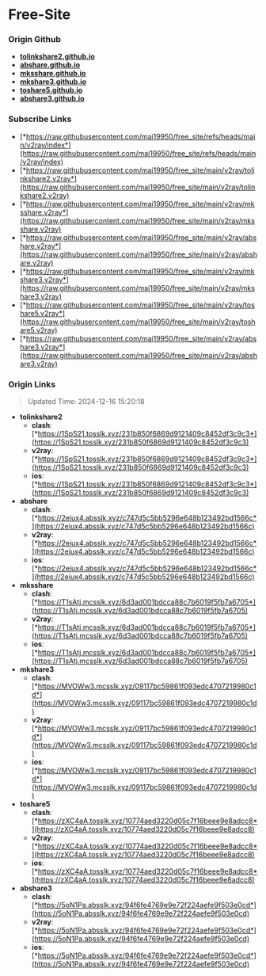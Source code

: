 # Free-Site

### Origin Github

- [**tolinkshare2.github.io**](https://github.com/tolinkshare2/tolinkshare2.github.io)
- [**abshare.github.io**](https://github.com/abshare/abshare.github.io)
- [**mksshare.github.io**](https://github.com/mksshare/mksshare.github.io)
- [**mkshare3.github.io**](https://github.com/mkshare3/mkshare3.github.io)
- [**toshare5.github.io**](https://github.com/toshare5/toshare5.github.io)
- [**abshare3.github.io**](https://github.com/abshare3/abshare3.github.io)

### Subscribe Links

- [*https://raw.githubusercontent.com/mai19950/free_site/refs/heads/main/v2ray/index*](https://raw.githubusercontent.com/mai19950/free_site/refs/heads/main/v2ray/index)
- [*https://raw.githubusercontent.com/mai19950/free_site/main/v2ray/tolinkshare2.v2ray*](https://raw.githubusercontent.com/mai19950/free_site/main/v2ray/tolinkshare2.v2ray)
- [*https://raw.githubusercontent.com/mai19950/free_site/main/v2ray/mksshare.v2ray*](https://raw.githubusercontent.com/mai19950/free_site/main/v2ray/mksshare.v2ray)
- [*https://raw.githubusercontent.com/mai19950/free_site/main/v2ray/abshare.v2ray*](https://raw.githubusercontent.com/mai19950/free_site/main/v2ray/abshare.v2ray)
- [*https://raw.githubusercontent.com/mai19950/free_site/main/v2ray/mkshare3.v2ray*](https://raw.githubusercontent.com/mai19950/free_site/main/v2ray/mkshare3.v2ray)
- [*https://raw.githubusercontent.com/mai19950/free_site/main/v2ray/toshare5.v2ray*](https://raw.githubusercontent.com/mai19950/free_site/main/v2ray/toshare5.v2ray)
- [*https://raw.githubusercontent.com/mai19950/free_site/main/v2ray/abshare3.v2ray*](https://raw.githubusercontent.com/mai19950/free_site/main/v2ray/abshare3.v2ray)

### Origin Links

> Updated Time: 2024-12-16 15:20:18

- **tolinkshare2**
  - **clash**: [*https://1SpS21.tosslk.xyz/231b850f6869d9121409c8452df3c9c3*](https://1SpS21.tosslk.xyz/231b850f6869d9121409c8452df3c9c3)
  - **v2ray**: [*https://1SpS21.tosslk.xyz/231b850f6869d9121409c8452df3c9c3*](https://1SpS21.tosslk.xyz/231b850f6869d9121409c8452df3c9c3)
  - **ios**: [*https://1SpS21.tosslk.xyz/231b850f6869d9121409c8452df3c9c3*](https://1SpS21.tosslk.xyz/231b850f6869d9121409c8452df3c9c3)
- **abshare**
  - **clash**: [*https://2eiux4.absslk.xyz/c747d5c5bb5296e648b123492bd1566c*](https://2eiux4.absslk.xyz/c747d5c5bb5296e648b123492bd1566c)
  - **v2ray**: [*https://2eiux4.absslk.xyz/c747d5c5bb5296e648b123492bd1566c*](https://2eiux4.absslk.xyz/c747d5c5bb5296e648b123492bd1566c)
  - **ios**: [*https://2eiux4.absslk.xyz/c747d5c5bb5296e648b123492bd1566c*](https://2eiux4.absslk.xyz/c747d5c5bb5296e648b123492bd1566c)
- **mksshare**
  - **clash**: [*https://T1sAtj.mcsslk.xyz/6d3ad001bdcca88c7b6019f5fb7a6705*](https://T1sAtj.mcsslk.xyz/6d3ad001bdcca88c7b6019f5fb7a6705)
  - **v2ray**: [*https://T1sAtj.mcsslk.xyz/6d3ad001bdcca88c7b6019f5fb7a6705*](https://T1sAtj.mcsslk.xyz/6d3ad001bdcca88c7b6019f5fb7a6705)
  - **ios**: [*https://T1sAtj.mcsslk.xyz/6d3ad001bdcca88c7b6019f5fb7a6705*](https://T1sAtj.mcsslk.xyz/6d3ad001bdcca88c7b6019f5fb7a6705)
- **mkshare3**
  - **clash**: [*https://MVOWw3.mcsslk.xyz/09117bc59861f093edc4707219980c1d*](https://MVOWw3.mcsslk.xyz/09117bc59861f093edc4707219980c1d)
  - **v2ray**: [*https://MVOWw3.mcsslk.xyz/09117bc59861f093edc4707219980c1d*](https://MVOWw3.mcsslk.xyz/09117bc59861f093edc4707219980c1d)
  - **ios**: [*https://MVOWw3.mcsslk.xyz/09117bc59861f093edc4707219980c1d*](https://MVOWw3.mcsslk.xyz/09117bc59861f093edc4707219980c1d)
- **toshare5**
  - **clash**: [*https://zXC4aA.tosslk.xyz/10774aed3220d05c7f16beee9e8adcc8*](https://zXC4aA.tosslk.xyz/10774aed3220d05c7f16beee9e8adcc8)
  - **v2ray**: [*https://zXC4aA.tosslk.xyz/10774aed3220d05c7f16beee9e8adcc8*](https://zXC4aA.tosslk.xyz/10774aed3220d05c7f16beee9e8adcc8)
  - **ios**: [*https://zXC4aA.tosslk.xyz/10774aed3220d05c7f16beee9e8adcc8*](https://zXC4aA.tosslk.xyz/10774aed3220d05c7f16beee9e8adcc8)
- **abshare3**
  - **clash**: [*https://5oN1Pa.absslk.xyz/94f6fe4769e9e72f224aefe9f503e0cd*](https://5oN1Pa.absslk.xyz/94f6fe4769e9e72f224aefe9f503e0cd)
  - **v2ray**: [*https://5oN1Pa.absslk.xyz/94f6fe4769e9e72f224aefe9f503e0cd*](https://5oN1Pa.absslk.xyz/94f6fe4769e9e72f224aefe9f503e0cd)
  - **ios**: [*https://5oN1Pa.absslk.xyz/94f6fe4769e9e72f224aefe9f503e0cd*](https://5oN1Pa.absslk.xyz/94f6fe4769e9e72f224aefe9f503e0cd)
